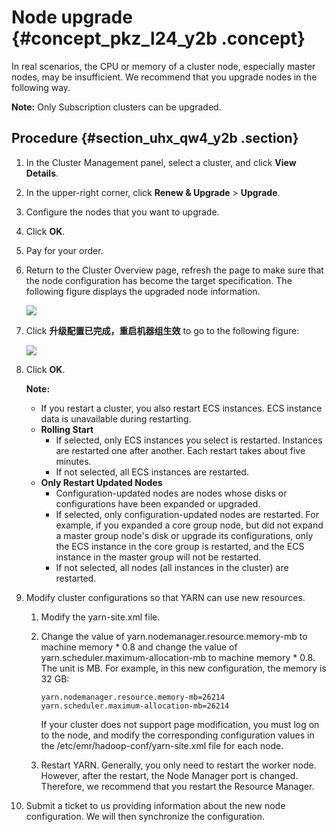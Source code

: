 # Node upgrade {#concept_pkz_l24_y2b .concept}

In real scenarios, the CPU or memory of a cluster node, especially master nodes, may be insufficient. We recommend that you upgrade nodes in the following way.

**Note:** Only Subscription clusters can be upgraded.

## Procedure {#section_uhx_qw4_y2b .section}

1.  In the Cluster Management panel, select a cluster, and click **View Details**.
2.  In the upper-right corner, click **Renew & Upgrade** \> **Upgrade**.
3.  Configure the nodes that you want to upgrade.
4.  Click **OK**.
5.  Pay for your order.
6.  Return to the Cluster Overview page, refresh the page to make sure that the node configuration has become the target specification. The following figure displays the upgraded node information.

    ![](http://static-aliyun-doc.oss-cn-hangzhou.aliyuncs.com/assets/img/17863/154831718337798_en-US.png)

7.  Click **升级配置已完成，重启机器组生效** to go to the following figure:

    ![](http://static-aliyun-doc.oss-cn-hangzhou.aliyuncs.com/assets/img/17863/154831718337818_en-US.png)

8.  Click **OK**.

    **Note:** 

    -   If you restart a cluster, you also restart ECS instances. ECS instance data is unavailable during restarting.
    -   **Rolling Start**
        -   If selected, only ECS instances you select is restarted. Instances are restarted one after another. Each restart takes about five minutes.
        -   If not selected, all ECS instances are restarted.
    -   **Only Restart Updated Nodes**
        -   Configuration-updated nodes are nodes whose disks or configurations have been expanded or upgraded.
        -   If selected, only configuration-updated nodes are restarted. For example, if you expanded a core group node, but did not expand a master group node's disk or upgrade its configurations, only the ECS instance in the core group is restarted, and the ECS instance in the master group will not be restarted.
        -   If not selected, all nodes \(all instances in the cluster\) are restarted.
9.  Modify cluster configurations so that YARN can use new resources.
    1.  Modify the yarn-site.xml file.
    2.  Change the value of yarn.nodemanager.resource.memory-mb to machine memory \* 0.8 and change the value of yarn.scheduler.maximum-allocation-mb to machine memory \* 0.8. The unit is MB. For example, in this new configuration, the memory is 32 GB:

        ```
        yarn.nodemanager.resource.memory-mb=26214
        yarn.scheduler.maximum-allocation-mb=26214
        ```

        If your cluster does not support page modification, you must log on to the node, and modify the corresponding configuration values in the /etc/emr/hadoop-conf/yarn-site.xml file for each node.

    3.  Restart YARN. Generally, you only need to restart the worker node. However, after the restart, the Node Manager port is changed. Therefore, we recommend that you restart the Resource Manager.
10. Submit a ticket to us providing information about the new node configuration. We will then synchronize the configuration.

